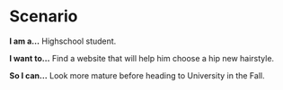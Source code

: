 # Scenario

**I am a…** Highschool student.

**I want to…** Find a website that will help him choose a hip new hairstyle.

**So I can…** Look more mature before heading to University in the Fall.